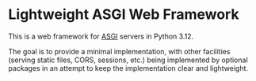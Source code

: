 # Lightweight ASGI Web Framework

This is a web framework for [ASGI](user-guide/asgi) servers in Python 3.12.

The goal is to provide a minimal implementation, with other facilities (serving
static files, CORS, sessions, etc.) being implemented by optional packages in an
attempt to keep the implementation clear and lightweight.
